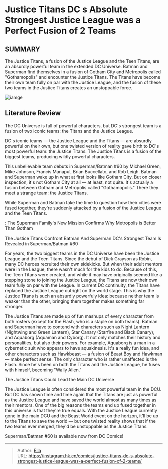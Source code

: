 # Justice Titans DC s Absolute Strongest Justice League was a Perfect Fusion of 2 Teams


## SUMMARY 



  The Justice Titans, a fusion of the Justice League and the Teen Titans, are an absurdly powerful team in the extended DC Universe.   Batman and Superman find themselves in a fusion of Gotham City and Metropolis called &#34;Gothamopolis&#34; and encounter the Justice Titans.   The Titans have become their own team fully on par with the Justice League, and the fusion of these two teams in the Justice Titans creates an unstoppable force.  

![iamge](https://static1.srcdn.com/wordpress/wp-content/uploads/2023/01/dc-universe-team-up.jpg)

## Literature Review

The DC Universe is full of powerful characters, but DC&#39;s strongest team is a fusion of two iconic teams: the Titans and the Justice League.




DC&#39;s iconic teams — the Justice League and the Titans — are absurdly powerful on their own, but one twisted version of reality gave birth to DC&#39;s most powerful team: the Justice Titans. The Justice Titans is a fusion of the biggest teams, producing wildly powerful characters.




This unbelievable team debuts in Superman/Batman #60 by Michael Green, Mike Johnson, Francis Manapul, Brian Buccellato, and Rob Leigh. Batman and Superman wake up in what at first looks like Gotham City. But on closer inspection, it&#39;s not Gotham City at all — at least, not quite. It&#39;s actually a fusion between Gotham and Metropolis called &#34;Gothamopolis.&#34; There they meet a strange team: the Justice Titans.

          

While Superman and Batman take the time to question how their cities were fused together, they&#39;re suddenly attacked by a fusion of the Justice League and the Teen Titans.

 : The Superman Family&#39;s New Mission Confirms Why Metropolis is Better Than Gotham


 The Justice Titans Confront Batman And Superman 
DC&#39;s Strongest Team Is Revealed in Superman/Batman #60
          




For years, the two biggest teams in the DC Universe have been the Justice League and the Teen Titans. Since the debut of Dick Grayson as Robin, many DC heroes recruited their own sidekicks. But when their adult mentors were in the League, there wasn&#39;t much for the kids to do. Because of this, the Teen Titans were created, and while it may have originally seemed like a stepping stone to joining the Justice League, the Titans are now their own team fully on par with the League. In current DC continuity, the Titans have replaced the Justice League outright on the world stage. This is why the Justice Titans is such an absurdly powerfuly idea: because neither team is weaker than the other, bringing them together makes something far stronger.

The Justice Titans are made up of fun mashups of every character from both rosters (except for the Flash, who is a staple on both teams). Batman and Superman have to contend with characters such as Night Lantern (Nightwing and Green Lantern), Star Canary (Starfire and Black Canary), and Aquaborg (Aquaman and Cyborg). It not only matches their history and personalities, but also their powers. For example, Aquaborg is a man in a cybernetic suit who appears to have aquakinesis. It&#39;s a really fun idea, and other characters such as Hawkbeast — a fusion of Beast Boy and Hawkman — make perfect sense. The only character who is rather unaffected is the Flash. Since he&#39;s been on both the Titans and the Justice League, he fuses with himself, becoming &#34;Wally Allen.&#34;






 The Justice Titans Could Lead the Main DC Universe 
          

The Justice League is often considered the most powerful team in the DCU. But DC has shown time and time again that the Titans are just as powerful as the Justice League and have saved the world almost as many times as their mentors. One of the big reasons the teams end up fused together in this universe is that they&#39;re true equals. With the Justice League currently gone in the main DCU and the Beast World event on the horizon, it&#39;ll be up to the Titans to save the world — but one twisted reality shows that if the two teams ever merged, they&#39;d be unstoppable as the Justice Titans.

Superman/Batman #60 is available now from DC Comics!



---

> Author: [Ella](https://instagram.hk.cn/)  
> URL: https://instagram.hk.cn/comics/justice-titans-dc-s-absolute-strongest-justice-league-was-a-perfect-fusion-of-2-teams/  

